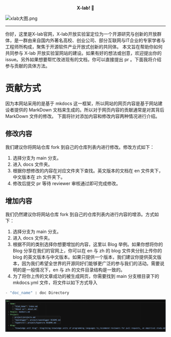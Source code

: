 <meta name="referrer" content="no-referrer"/>

**<p align="center">X-lab! 👋</p>** 
![xlab大图.png](https://cdn.nlark.com/yuque/0/2024/png/39023202/1717139608189-5890a1b6-9668-4409-bf3a-0465a26cfd7b.png#averageHue=%2342a860&clientId=ua356d4b6-9589-4&from=drop&id=ubdd08c71&originHeight=603&originWidth=1275&originalType=binary&ratio=2&rotation=0&showTitle=false&size=95701&status=done&style=none&taskId=ub93f1a38-d0ef-4f76-bcc1-5ee9fbf1c5d&title=)

---

你好，这里是X-lab官网，X-lab开放实验室定位为一个开源研究与创新的开放群体，是一群由来自国内外著名高校、创业公司、部分互联网与IT企业的专家学者与工程师所构成，聚焦于开源软件产业开放式创新的共同体。
本文旨在帮助你如何共同参与 X-lab 开放实验室网站的建设。如果有好的想法或创意，欢迎提出你的 issue。另外如果想要帮忙改进现有的文档，你可以直接提出 pr 。下面我将介绍参与贡献的具体方法。
# 贡献方式
因为本网站采用的是基于 mkdocs 这一框架，所以网站的网页内容是基于网站建设者提供的 MarkDown 文档来生成的。所以对于网页内容的贡献通常是对其背后 MarkDown 文件的修改。
下面将针对添加内容和修改内容两种情况进行介绍。
## 修改内容
我们建议你将网站仓库 fork 到自己的仓库列表内进行修改。修改方式如下：

1. 选择分支为 main 分支。
2. 进入 docs 文件夹。
3. 根据你想修改的内容在对应文件夹下查找。英文版本的文档在 en 文件夹下，中文版本在 zh 文件夹下。
4. 修改后提交 pr 等待 reviewer 审核通过即可完成修改。
## 增加内容
我们仍然建议你将网站仓库 fork 到自己的仓库列表内进行内容的增添。方式如下：

1. 选择分支为 main 分支。
2. 进入 docs 文件夹。
3. 根据不同的类别选择你想要增加的内容，这里以 Blog 举例。如果你想将你的 Blog 分享在我们的官网上，你可以在 en 与 zh 的 blog 文件夹分别上传你的 blog 的英文版本与中文版本。如果只提供一个版本，我们建议你提供英文版本，因为我们希望全世界的开源同好们能够更广泛的参与我们的活动。需要说明的是一般情况下，en 与 zh 的文件目录结构是一致的。
4. 为了将你上传的文章成功的被生成网页，你需要找到 main 分支根目录下的 mkdocs.yml 文件，将文件以如下方式导入
```python
- "doc_name" : doc Directory
```
![贡献示例图.png](images/贡献示例图.png)
